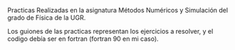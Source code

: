 Practicas Realizadas en la asignatura Métodos Numéricos y Simulación del grado de Física de la UGR.

Los guiones de las practicas representan los ejercicios a resolver, y el codigo debía ser en fortran (fortran 90 en mi caso).
